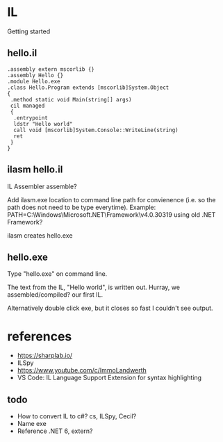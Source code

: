 # IL

Getting started

## hello.il

```
.assembly extern mscorlib {}
.assembly Hello {}
.module Hello.exe
.class Hello.Program extends [mscorlib]System.Object
{
 .method static void Main(string[] args)
 cil managed
 {
  .entrypoint
  ldstr "Hello world"
  call void [mscorlib]System.Console::WriteLine(string)
  ret
 }
}
```

## ilasm hello.il

IL Assembler assemble?

Add ilasm.exe location to command line path for convienence
(i.e. so the path does not need to be type everytime).
Example:
PATH=C:\Windows\Microsoft.NET\Framework\v4.0.30319
using old .NET Framework?

ilasm creates hello.exe

## hello.exe

Type "hello.exe" on command line.

The text from the IL, "Hello world", is written out.
Hurray, we assembled/compiled? our first IL.

Alternatively double click exe,
but it closes so fast I couldn't see output.

# references

* https://sharplab.io/
* ILSpy
* https://www.youtube.com/c/ImmoLandwerth
* VS Code: IL Language Support Extension for syntax highlighting

## todo

* How to convert IL to c#? cs, ILSpy, Cecil?
* Name exe
* Reference .NET 6, extern?